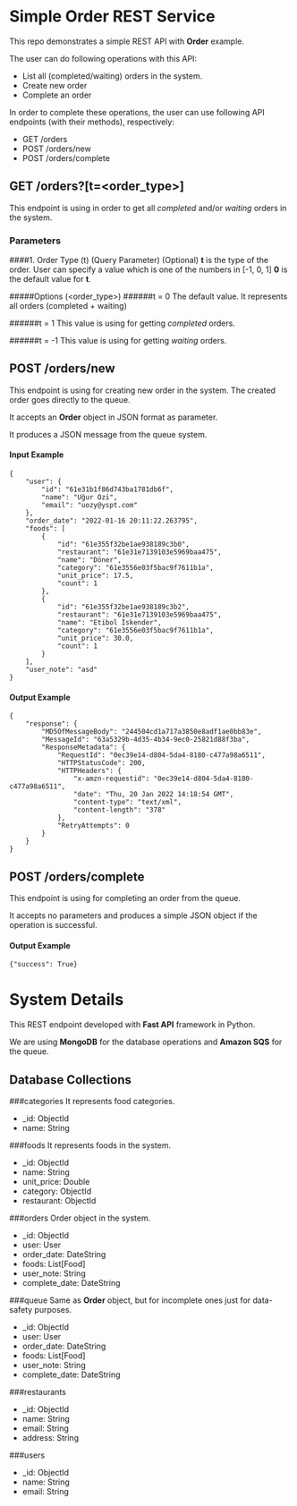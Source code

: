 # Simple Order REST Service
This repo demonstrates a simple REST API with **Order** example.

The user can do following operations with this API:
- List all (completed/waiting) orders in the system.
- Create new order
- Complete an order

In order to complete these operations, the user can use following API endpoints (with their methods), respectively:
- GET /orders
- POST /orders/new
- POST /orders/complete

## GET /orders?[t=<order_type>]
This endpoint is using in order to get all *completed* and/or *waiting* orders in the system. 

### Parameters
####1. Order Type (t) (Query Parameter) (Optional)
**t** is the type of the order. 
User can specify a value which is one of the numbers in [-1, 0, 1]
**0** is the default value for **t**.

#####Options (<order_type>)
######t = 0
The default value. It represents all orders (completed + waiting)

######t = 1
This value is using for getting *completed* orders.

######t = -1
This value is using for getting *waiting* orders.

## POST /orders/new
This endpoint is using for creating new order in the system. The created order goes directly to the queue.

It accepts an **Order** object in JSON format as parameter.

It produces a JSON message from the queue system.

#### Input Example
```
{
    "user": {
        "id": "61e31b1f86d743ba1781db6f",
        "name": "Uğur Ozi",
        "email": "uozy@yspt.com"
    },
    "order_date": "2022-01-16 20:11:22.263795",
    "foods": [
        {
            "id": "61e355f32be1ae938189c3b0",
            "restaurant": "61e31e7139103e5969baa475",
            "name": "Döner",
            "category": "61e3556e03f5bac9f7611b1a",
            "unit_price": 17.5,
            "count": 1
        },
        {
            "id": "61e355f32be1ae938189c3b2",
            "restaurant": "61e31e7139103e5969baa475",
            "name": "Etibol İskender",
            "category": "61e3556e03f5bac9f7611b1a",
            "unit_price": 30.0,
            "count": 1
        }
    ],
    "user_note": "asd"
}
```

#### Output Example
```
{
    "response": {
        "MD5OfMessageBody": "244504cd1a717a3850e8adf1ae0bb83e",
        "MessageId": "63a5329b-4d35-4b34-9ec0-25821d88f3ba",
        "ResponseMetadata": {
            "RequestId": "0ec39e14-d804-5da4-8180-c477a98a6511",
            "HTTPStatusCode": 200,
            "HTTPHeaders": {
                "x-amzn-requestid": "0ec39e14-d804-5da4-8180-c477a98a6511",
                "date": "Thu, 20 Jan 2022 14:18:54 GMT",
                "content-type": "text/xml",
                "content-length": "378"
            },
            "RetryAttempts": 0
        }
    }
}
```

## POST /orders/complete
This endpoint is using for completing an order from the queue.

It accepts no parameters and produces a simple JSON object if the operation is successful.

#### Output Example
```
{"success": True}
```

# System Details

This REST endpoint developed with **Fast API** framework in Python.

We are using **MongoDB** for the database operations and **Amazon SQS** for the queue.

## Database Collections
###categories
It represents food categories.

- _id: ObjectId
- name: String

###foods
It represents foods in the system.

- _id: ObjectId
- name: String
- unit_price: Double
- category: ObjectId
- restaurant: ObjectId

###orders
Order object in the system.

- _id: ObjectId
- user: User
- order_date: DateString
- foods: List[Food]
- user_note: String
- complete_date: DateString

###queue
Same as **Order** object, but for incomplete ones just for data-safety purposes. 

- _id: ObjectId
- user: User
- order_date: DateString
- foods: List[Food]
- user_note: String
- complete_date: DateString

###restaurants
- _id: ObjectId
- name: String
- email: String
- address: String

###users
- _id: ObjectId
- name: String
- email: String
